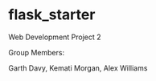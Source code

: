 # flask_starter

Web Development Project 2

Group Members:

Garth Davy,
Kemati Morgan,
Alex Williams 